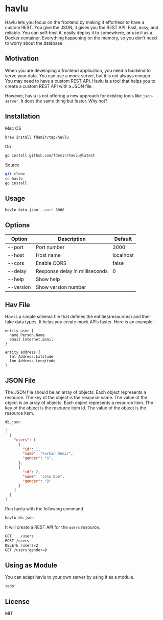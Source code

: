 # havlu

Havlu lets you focus on the frontend by making it effortless to have a custom REST. You give the JSON, it gives you the REST API. Fast, easy, and reliable. You can self-host it, easily deploy it to somewhere, or use it as a Docker container. Everything happening on the memory, so you don't need to worry about the database.

## Motivation

When you are developing a frontend application, you need a backend to serve your data. You can use a mock server, but it is not always enough. You may need to have a custom REST API. Havlu is a tool that helps you to create a custom REST API with a JSON file.

However, havlu is not offering a new approach for existing tools like `json-server`. It does the same thing but faster. Why not?

## Installation

Mac OS

```bash
brew install fdemir/tap/havlu
```

Go

```bash
go install github.com/fdemir/havlu@latest
```

Source

```bash
git clone
cd havlu
go install
```

## Usage

```bash
havlu data.json --port 3000
```

## Options

| Option    | Description                    | Default   |
| --------- | ------------------------------ | --------- |
| --port    | Port number                    | 3000      |
| --host    | Host name                      | localhost |
| --cors    | Enable CORS                    | false     |
| --delay   | Response delay in milliseconds | 0         |
| --help    | Show help                      |           |
| --version | Show version number            |           |

## Hav File

Hav is a simple schema file that defines the entities(resources) and their fake data types. It helps you create mock APIs faster. Here is an example:
```
entity user {
  name Person.Name
  email Internet.Email
}

entity address {
  lat Address.Latitude
  lon Address.Longitude
}
```

## JSON File

The JSON file should be an array of objects. Each object represents a resource. The key of the object is the resource name. The value of the object is an array of objects. Each object represents a resource item. The key of the object is the resource item id. The value of the object is the resource item.

`db.json`

```json
[
  {
    "users": [
      {
        "id": 1,
        "name": "Furkan Demir",
        "gender": "G",
      },
      {
        "id": 2,
        "name": "John Doe",
        "gender": "B"
      }
    ]
  }
]
```

Run havlu with the following command.

```bash
havlu db.json
```

It will create a REST API for the `users` resource.

```bash
GET    /users
POST /users
DELETE /users/2
GET /users?gender=B
```

## Using as Module

You can adapt havlu to your own server by using it as a module.

```go
todo!
```

<!-- GET /locations?order=city&sort=desc -->

## License

MIT
